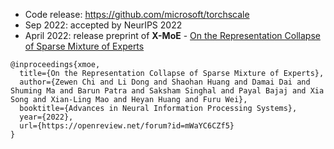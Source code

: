 
- Code release: https://github.com/microsoft/torchscale
- Sep 2022: accepted by NeurIPS 2022
- April 2022: release preprint of **X-MoE** - [On the Representation Collapse of Sparse Mixture of Experts](https://arxiv.org/abs/2204.09179)

```
@inproceedings{xmoe,
  title={On the Representation Collapse of Sparse Mixture of Experts},
  author={Zewen Chi and Li Dong and Shaohan Huang and Damai Dai and Shuming Ma and Barun Patra and Saksham Singhal and Payal Bajaj and Xia Song and Xian-Ling Mao and Heyan Huang and Furu Wei},
  booktitle={Advances in Neural Information Processing Systems},
  year={2022},
  url={https://openreview.net/forum?id=mWaYC6CZf5}
}
```
